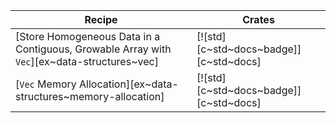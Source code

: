 | Recipe | Crates |
|---|---|
| [Store Homogeneous Data in a Contiguous, Growable Array with `Vec`][ex~data-structures~vec] | [![std][c~std~docs~badge]][c~std~docs] |
| [`Vec` Memory Allocation][ex~data-structures~memory-allocation] | [![std][c~std~docs~badge]][c~std~docs] |
